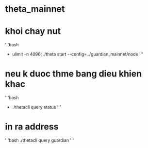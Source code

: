 # theta_mainnet

# khoi chay nut
'''bash
- ulimit -n 4096; ./theta start --config=../guardian_mainnet/node 
'''
# neu k duoc thme bang dieu khien khac
'''bash
- ./thetacli query status
'''
# in ra address

'''bash 
./thetacli query guardian
'''
